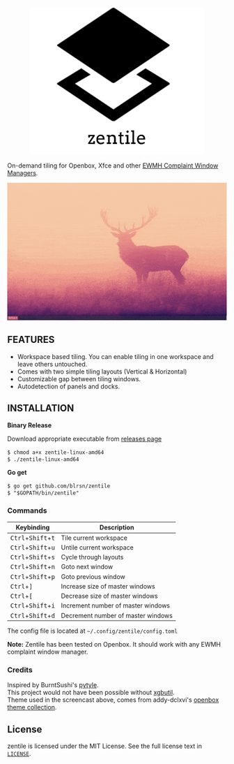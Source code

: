 <p align="center">
  <img src="/docs/zentile-logo.png" alt="zentile logo"/>
</p>

On-demand tiling for Openbox, Xfce and other [EWMH Complaint Window Managers](https://en.m.wikipedia.org/wiki/Extended_Window_Manager_Hints).

![zentile screencast](docs/screencast.gif)

## FEATURES
- Workspace based tiling. You can enable tiling in one workspace and leave others untouched.
- Comes with two simple tiling layouts (Vertical & Horizontal)
- Customizable gap between tiling windows.
- Autodetection of panels and docks.

## INSTALLATION
**Binary Release**

Download appropriate executable from [releases page](https://github.com/blrsn/zentile/releases)

```
$ chmod a+x zentile-linux-amd64
$ ./zentile-linux-amd64
```

**Go get**

```
$ go get github.com/blrsn/zentile
$ "$GOPATH/bin/zentile"
```

### Commands

Keybinding                                          | Description
----------------------------------------------------|---------------------------------------
<kbd>Ctrl</kbd>+<kbd>Shift</kbd>+<kbd>t</kbd>       | Tile current workspace 
<kbd>Ctrl</kbd>+<kbd>Shift</kbd>+<kbd>u</kbd>       | Untile current workspace
<kbd>Ctrl</kbd>+<kbd>Shift</kbd>+<kbd>s</kbd>       | Cycle through layouts
<kbd>Ctrl</kbd>+<kbd>Shift</kbd>+<kbd>n</kbd>       | Goto next window
<kbd>Ctrl</kbd>+<kbd>Shift</kbd>+<kbd>p</kbd>       | Goto previous window
<kbd>Ctrl</kbd>+<kbd>]</kbd>                        | Increase size of master windows
<kbd>Ctrl</kbd>+<kbd>[</kbd>                        | Decrease size of master windows
<kbd>Ctrl</kbd>+<kbd>Shift</kbd>+<kbd>i</kbd>       | Increment number of master windows
<kbd>Ctrl</kbd>+<kbd>Shift</kbd>+<kbd>d</kbd>       | Decrement number of master windows

The config file is located at `~/.config/zentile/config.toml`

**Note:** Zentile has been tested on Openbox. It should work with any EWMH complaint window manager.

### Credits

Inspired by BurntSushi's [pytyle](https://github.com/BurntSushi/pytyle3).  
This project would not have been possible without [xgbutil](https://github.com/BurntSushi/xgbutil).  
Theme used in the screencast above, comes from addy-dclxvi's [openbox theme collection](https://github.com/addy-dclxvi/openbox-theme-collections).

## License

zentile is licensed under the MIT License. See the full license text in [`LICENSE`](LICENSE).

